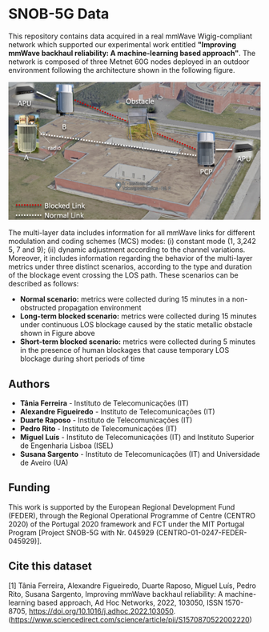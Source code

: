 # SNOB-5G Data

This repository contains data acquired in a real mmWave Wigig-compliant network which supported our experimental work entitled **"Improving mmWave backhaul reliability: A machine-learning based approach"**. The network is composed of three Metnet 60G nodes deployed in an outdoor environment following the architecture shown in the following figure.

![alt text](https://github.com/nap-it/SNOB5GData/blob/59aebeda92a42461ac22f83cb86fc03fdc109103/topo.png)


The multi-layer data includes information for all mmWave links for different modulation and coding schemes (MCS) modes: (i) constant mode (1, 3,242
5, 7 and 9); (ii) dynamic adjustment according to the channel variations. Moreover, it includes information regarding the behavior of the multi-layer metrics under three distinct scenarios, according to the type and duration of the blockage event crossing the LOS path. These scenarios can be described as follows:

- **Normal scenario:** metrics were collected during 15 minutes in a non-obstructed propagation environment
- **Long-term blocked scenario:** metrics were collected during 15 minutes under continuous LOS blockage caused by the static metallic obstacle shown in Figure above
- **Short-term blocked scenario:** metrics were collected during 5 minutes in the presence of human blockages that cause temporary LOS blockage during short periods of time


## Authors
- **Tânia Ferreira** - Instituto de Telecomunicações (IT)
- **Alexandre Figueiredo** - Instituto de Telecomunicações (IT)
- **Duarte Raposo** - Instituto de Telecomunicações (IT)
- **Pedro Rito** - Instituto de Telecomunicações (IT)
- **Miguel Luís** - Instituto de Telecomunicações (IT) and Instituto Superior de Engenharia Lisboa (ISEL)
- **Susana Sargento** - Instituto de Telecomunicações (IT) and Universidade de Aveiro (UA)

## Funding
This work is supported by the European Regional Development
Fund (FEDER), through the Regional Operational Programme of Centre (CENTRO 2020) of the Portugal 2020 framework and FCT under the MIT Portugal Program [Project SNOB-5G with Nr. 045929 (CENTRO-01-0247-FEDER-045929)].

## Cite this dataset
<a id="1">[1]</a> 
Tânia Ferreira, Alexandre Figueiredo, Duarte Raposo, Miguel Luís, Pedro Rito, Susana Sargento,
Improving mmWave backhaul reliability: A machine-learning based approach,
Ad Hoc Networks,
2022,
103050,
ISSN 1570-8705,
https://doi.org/10.1016/j.adhoc.2022.103050.
(https://www.sciencedirect.com/science/article/pii/S1570870522002220)

